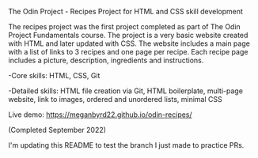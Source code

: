 The Odin Project - Recipes Project for HTML and CSS skill development 

The recipes project was the first project completed as part of The Odin Project Fundamentals course. 
The project is a very basic website created with HTML and later updated with CSS. The website includes a main page with a list of links to 3 recipes and one page per recipe. Each recipe page includes a picture, description, ingredients and instructions.

-Core skills: HTML, CSS, Git

-Detailed skills: HTML file creation via Git, HTML boilerplate, multi-page website, link to images, ordered and unordered lists, minimal CSS

Live demo: https://meganbyrd22.github.io/odin-recipes/

(Completed September 2022)

I'm updating this README to test the branch I just made to practice PRs.
